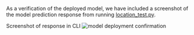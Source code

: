 As a verification of the deployed model, we have included a screenshot of the model prediction response from running [location_test.py](location_test.py).

Screenshot of response in CLI
![model deployment confirmation](https://github.com/footkol/ml_capstone_project/assets/79214748/ffb0eb48-7a85-4133-87b3-6532c5f0ba91)
